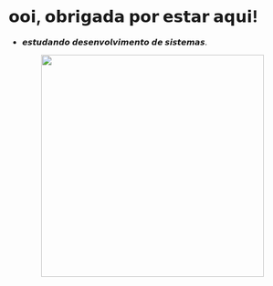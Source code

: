 # 𝗼𝗼𝗶, 𝗼𝗯𝗿𝗶𝗴𝗮𝗱𝗮 𝗽𝗼𝗿 𝗲𝘀𝘁𝗮𝗿 𝗮𝗾𝘂𝗶!

* 𝙚𝙨𝙩𝙪𝙙𝙖𝙣𝙙𝙤 𝙙𝙚𝙨𝙚𝙣𝙫𝙤𝙡𝙫𝙞𝙢𝙚𝙣𝙩𝙤 𝙙𝙚 𝙨𝙞𝙨𝙩𝙚𝙢𝙖𝙨.
  
<div align="center">
  <img height="390" src="https://media2.giphy.com/media/v1.Y2lkPTc5MGI3NjExZG1saTI3amY4c2tyN2t4MXJ0a2tvemlxNTJkcTY5cGlubm1jbm96ZCZlcD12MV9pbnRlcm5hbF9naWZfYnlfaWQmY3Q9Zw/XkZhsYx3l8rDO/giphy.webp"  />
</div>

###



